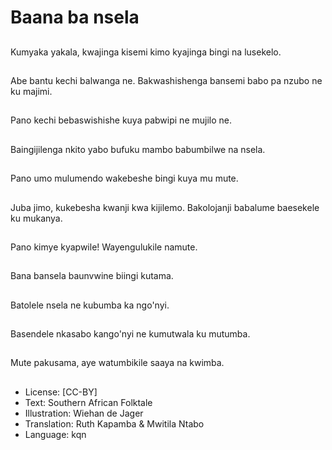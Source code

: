 # Baana ba nsela

##
Kumyaka yakala, kwajinga kisemi kimo kyajinga bingi na lusekelo.

##
Abe bantu kechi balwanga ne. Bakwashishenga bansemi babo pa nzubo ne ku majimi.

##
Pano kechi bebaswishishe kuya pabwipi ne mujilo ne.

##
Baingijilenga nkito yabo bufuku mambo babumbilwe na nsela.

##
Pano umo mulumendo wakebeshe bingi kuya mu mute.

##
Juba jimo, kukebesha kwanji kwa kijilemo. Bakolojanji babalume baesekele ku mukanya.

##
Pano kimye kyapwile! Wayengulukile namute.

##
Bana bansela baunvwine biingi kutama.

##
Batolele nsela ne kubumba ka ngo'nyi.

##
Basendele nkasabo kango'nyi ne kumutwala ku mutumba.

##
Mute pakusama, aye watumbikile saaya na kwimba.

##
* License: [CC-BY]
* Text: Southern African Folktale
* Illustration: Wiehan de Jager
* Translation: Ruth Kapamba & Mwitila Ntabo
* Language: kqn
